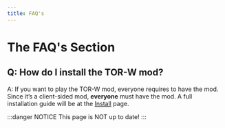 ```yaml
---
title: FAQ's
---
```


# The FAQ's Section

## Q: How do I install the TOR-W mod?
A: If you want to play the TOR-W mod, everyone requires to have the mod. Since it’s a client-sided mod, **everyone** must have the mod. A full installation guide will be at the [Install](/install.html) page.

:::danger NOTICE
This page is NOT up to date!
:::